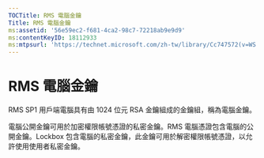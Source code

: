 ```yaml
---
TOCTitle: RMS 電腦金鑰
Title: RMS 電腦金鑰
ms:assetid: '56e59ec2-f681-4ca2-98c7-72218ab9e9d9'
ms:contentKeyID: 18112933
ms:mtpsurl: 'https://technet.microsoft.com/zh-tw/library/Cc747572(v=WS.10)'
---
```


RMS 電腦金鑰
============

RMS SP1 用戶端電腦具有由 1024 位元 RSA 金鑰組成的金鑰組，稱為電腦金鑰。

電腦公開金鑰可用於加密權限帳號憑證的私密金鑰。RMS 電腦憑證包含電腦的公開金鑰。Lockbox 包含電腦的私密金鑰，此金鑰可用於解密權限帳號憑證，以允許使用使用者私密金鑰。